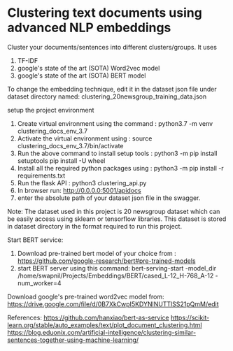 # Clustering text documents using advanced NLP embeddings 

Cluster your documents/sentences into different clusters/groups.
It uses 
1. TF-IDF
2. google's state of the art (SOTA) Word2vec model
3. google's state of the art (SOTA) BERT model

To change the embedding technique, edit it in the dataset json file under dataset directory named: clustering_20newsgroup_training_data.json

setup the project environment
1. Create virtual environment using the command : python3.7 -m venv clustering_docs_env_3.7
2. Activate the virtual environment using : source clustering_docs_env_3.7/bin/activate
3. Run the above command to install setup tools : python3 -m pip install setuptools pip install -U wheel
4. Install all the required python packages using : python3 -m pip install -r requirements.txt
5. Run the flask API : python3 clustering_api.py
6. In browser run: http://0.0.0.0:5001/apidocs
7. enter the absolute path of your dataset json file in the swagger. 

Note: The dataset used in this project is 20 newsgroup dataset which can be easily access using sklearn or tensorflow libraries. 
This dataset is stored in dataset directory in the format required to run this project. 

Start BERT service:
1. Download pre-trained bert model of your choice from : https://github.com/google-research/bert#pre-trained-models
2. start BERT server using this command: bert-serving-start -model_dir /home/swapnil/Projects/Embeddings/BERT/cased_L-12_H-768_A-12 -num_worker=4

Download google's pre-trained word2vec model from: https://drive.google.com/file/d/0B7XkCwpI5KDYNlNUTTlSS21pQmM/edit

References:
https://github.com/hanxiao/bert-as-service
https://scikit-learn.org/stable/auto_examples/text/plot_document_clustering.html
https://blog.eduonix.com/artificial-intelligence/clustering-similar-sentences-together-using-machine-learning/


